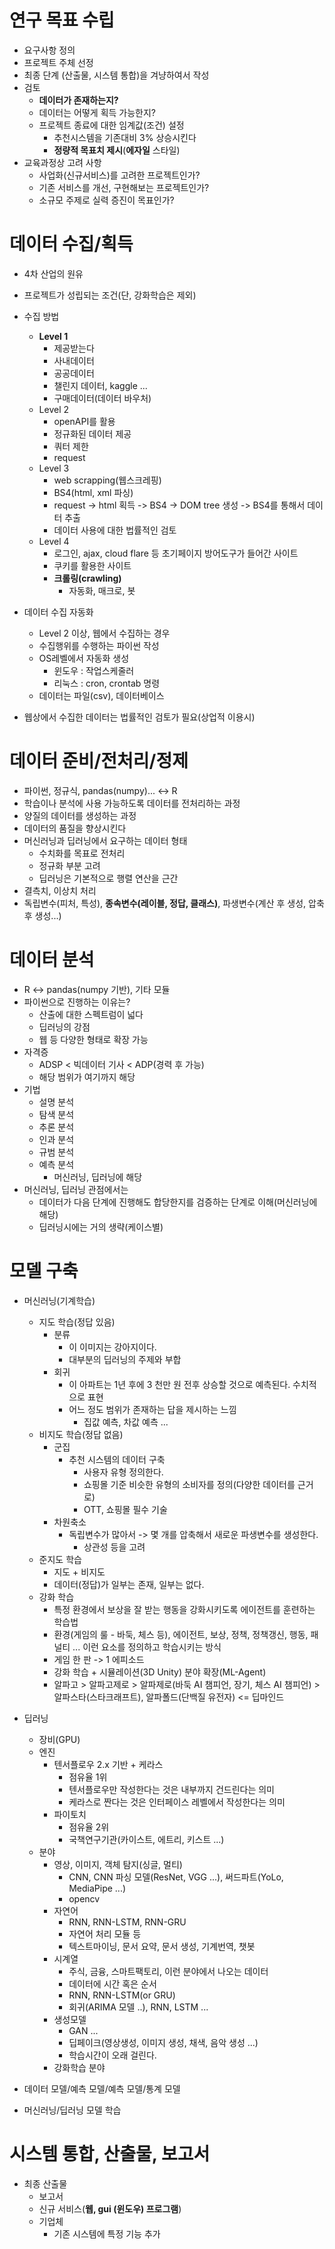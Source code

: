 # 연구 목표 수립 

  * 요구사항 정의
  * 프로젝트 주체 선정
  * 최종 단계 (산출물, 시스템 통합)을 겨냥하여서 작성
  * 검토
    - **데이터가 존재하는지?**
    - 데이터는 어떻게 획득 가능한지?
    - 프로젝트 종료에 대한 임계값(조건) 설정
      + 추천시스템을 기존대비 3% 상승시킨다
      + **정량적 목표치 제시**(**에자일** 스타일)
  * 교육과정상 고려 사항
    - 사업화(신규서비스)를 고려한 프로젝트인가?
    - 기존 서비스를 개선, 구현해보는 프로젝트인가?
    - 소규모 주제로 실력 증진이 목표인가?

# 데이터 수집/획득

  * 4차 산업의 원유
  * 프로젝트가 성립되는 조건(단, 강화학습은 제외)
  * 수집 방법
    - **Level 1**
      + 제공받는다
      + 사내데이터
      + 공공데이터
      + 챌린지 데이터, kaggle ...
      + 구매데이터(데이터 바우처)
    - Level 2
      + openAPI를 활용
      + 정규화된 데이터 제공
      + 쿼터 제한
      + request
    - Level 3
      + web scrapping(웹스크레핑)
      + BS4(html, xml 파싱)
      + request -> html 획득 -> BS4 -> DOM tree 생성 -> BS4를 통해서 데이터 추출
      + 데이터 사용에 대한 법률적인 검토
    - Level 4
      + 로그인, ajax, cloud flare 등 초기페이지 방어도구가 들어간 사이트
      + 쿠키를 활용한 사이트
      + **크롤링(crawling)**
        - 자동화, 매크로, 봇

  * 데이터 수집 자동화
    - Level 2 이상, 웹에서 수집하는 경우
    - 수집행위를 수행하는 파이썬 작성
    - OS레벨에서 자동화 생성
      + 윈도우 : 작업스케줄러
      + 리눅스 : cron, crontab 명령
    - 데이터는 파일(csv), 데이터베이스
  * 웹상에서 수집한 데이터는 법률적인 검토가 필요(상업적 이용시)

# 데이터 준비/전처리/정제

  * 파이썬, 정규식, pandas(numpy)... <-> R
  * 학습이나 분석에 사용 가능하도록 데이터를 전처리하는 과정
  * 양질의 데이터를 생성하는 과정
  * 데이터의 품질을 향상시킨다
  * 머신러닝과 딥러닝에서 요구하는 데이터 형태
    - 수치화를 목표로 전처리
    - 정규화 부분 고려
    - 딥러닝은 기본적으로 행렬 연산을 근간
  * 결측치, 이상치 처리
  * 독립변수(피처, 특성), **종속변수(레이블, 정답, 클래스)**, 파생변수(계산 후 생성, 압축후 생성...)

# 데이터 분석

  * R <-> pandas(numpy 기반), 기타 모듈
  * 파이썬으로 진행하는 이유는?
    - 산출에 대한 스펙트럼이 넓다
    - 딥러닝의 강점
    - 웹 등 다양한 형태로 확장 가능
  * 자격증
    - ADSP < 빅데이터 기사 < ADP(경력 후 가능)
    - 해당 범위가 여기까지 해당
  * 기법
    - 설명 분석
    - 탐색 분석
    - 추론 분석
    - 인과 분석
    - 규범 분석
    - 예측 분석
      + 머신러닝, 딥러닝에 해당
  * 머신러닝, 딥러닝 관점에서는
    - 데이터가 다음 단계에 진행해도 합당한지를 검증하는 단계로 이해(머신러닝에 해당)
    - 딥러닝시에는 거의 생략(케이스별)

# 모델 구축

  * 머신러닝(기계학습)
    - 지도 학습(정답 있음)
      + 분류
        * 이 이미지는 강아지이다.
        * 대부분의 딥러닝의 주제와 부합
      + 회귀
        * 이 아파트는 1년 후에 3 천만 원 전후 상승할 것으로 예측된다. 수치적으로 표현
        * 어느 정도 범위가 존재하는 답을 제시하는 느낌
          - 집값 예측, 차값 예측 ...
    - 비지도 학습(정답 없음)
      + 군집
        * 추천 시스템의 데이터 구축
          - 사용자 유형 정의한다.
          - 쇼핑몰 기준 비슷한 유형의 소비자를 정의(다양한 데이터를 근거로)
          - OTT, 쇼핑몰 필수 기술
      + 차원축소
        * 독립변수가 많아서 -> 몇 개를 압축해서 새로운 파생변수를 생성한다.
          - 상관성 등을 고려
    - 준지도 학습
      + 지도 + 비지도
      + 데이터(정답)가 일부는 존재, 일부는 없다.
    - 강화 학습
      + 특정 환경에서 보상을 잘 받는 행동을 강화시키도록 에이전트를 훈련하는 학습법
      + 환경(게임의 룰 - 바둑, 체스 등), 에이전트, 보상, 정책, 정책갱신, 행동, 패널티 ... 이런 요소를 정의하고 학습시키는 방식
      + 게임 한 판 -> 1 에피소드
      + 강화 학습 + 시뮬레이션(3D Unity) 분야 확장(ML-Agent)
      + 알파고 > 알파고제로 > 알파제로(바둑 AI 챔피언, 장기, 체스 AI 챔피언) > 알파스타(스타크래프트), 알파폴드(단백질 유전자) <= 딥마인드

  * 딥러닝
    - 장비(GPU)
    - 엔진
      + 텐서플로우 2.x 기반 + 케라스
        * 점유율 1위
        * 텐서플로우만 작성한다는 것은 내부까지 건드린다는 의미
        * 케라스로 짠다는 것은 인터페이스 레벨에서 작성한다는 의미
      + 파이토치
        * 점유율 2위
        * 국책연구기관(카이스트, 에트리, 키스트 ...)
    - 분야
      + 영상, 이미지, 객체 탐지(싱글, 멀티)
        * CNN, CNN 파싱 모델(ResNet, VGG ...), 써드파트(YoLo, MediaPipe ...)
        * opencv
      + 자연어
        * RNN, RNN-LSTM, RNN-GRU
        * 자연어 처리 모듈 등
        * 텍스트마이닝, 문서 요약, 문서 생성, 기계번역, 챗봇
      + 시계열
        * 주식, 금융, 스마트팩토리, 이런 분야에서 나오는 데이터
        * 데이터에 시간 혹은 순서
        * RNN, RNN-LSTM(or GRU)
        * 회귀(ARIMA 모델 ..), RNN, LSTM ...
      + 생성모델
        * GAN ...
        * 딥페이크(영상생성, 이미지 생성, 채색, 음악 생성 ...)
        * 학습시간이 오래 걸린다.
      + 강화학습 분야

  * 데이터 모델/예측 모델/예측 모델/통계 모델
  * 머신러닝/딥러닝 모델 학습

# 시스템 통합, 산출물, 보고서

  * 최종 산출물
    - 보고서
    - 신규 서비스(**웹, gui (윈도우) 프로그램**)
    - 기업체
      + 기존 시스템에 특정 기능 추가
